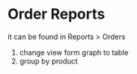 # Order Reports

it can be found in Reports > Orders

1. change view form graph to table
2. group by product
